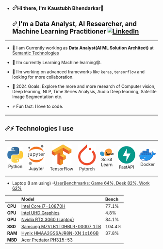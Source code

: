 <!---
Kaustubh1506/Kaustubh1506 is a ✨ special ✨ repository because its `README.md` (this file) appears on your GitHub profile.
You can click the Preview link to take a look at your changes.
--->
<article class="markdown-body entry-content container-lg f5" itemprop="text"><ul dir="auto">
<li>
<h3 dir="auto"><a id="user-content-hi-there-im-kaustubh-bhendarkar" class="anchor" aria-hidden="true" tabindex="-1" href="#hi-there-im-kaustubh-bhendarkar"><svg class="octicon octicon-link" viewBox="0 0 16 16" version="1.1" width="16" height="16" aria-hidden="true"><path d="m7.775 3.275 1.25-1.25a3.5 3.5 0 1 1 4.95 4.95l-2.5 2.5a3.5 3.5 0 0 1-4.95 0 .751.751 0 0 1 .018-1.042.751.751 0 0 1 1.042-.018 1.998 1.998 0 0 0 2.83 0l2.5-2.5a2.002 2.002 0 0 0-2.83-2.83l-1.25 1.25a.751.751 0 0 1-1.042-.018.751.751 0 0 1-.018-1.042Zm-4.69 9.64a1.998 1.998 0 0 0 2.83 0l1.25-1.25a.751.751 0 0 1 1.042.018.751.751 0 0 1 .018 1.042l-1.25 1.25a3.5 3.5 0 1 1-4.95-4.95l2.5-2.5a3.5 3.5 0 0 1 4.95 0 .751.751 0 0 1-.018 1.042.751.751 0 0 1-1.042.018 1.998 1.998 0 0 0-2.83 0l-2.5 2.5a1.998 1.998 0 0 0 0 2.83Z"></path></svg></a>Hi there, I'm Kaustubh Bhendarkar👋</h3>
<h2 dir="auto">
  <a id="user-content-im-a-data-scientist-ai-researcher-machine-learning-practitioner-" class="anchor" aria-hidden="true" tabindex="-1" href="#im-a-data-scientist-ai-researcher-machine-learning-practitioner-">
    <svg class="octicon octicon-link" viewBox="0 0 16 16" version="1.1" width="16" height="16" aria-hidden="true">
      <path d="m7.775 3.275 1.25-1.25a3.5 3.5 0 1 1 4.95 4.95l-2.5 2.5a3.5 3.5 0 0 1-4.95 0 .751.751 0 0 1 .018-1.042.751.751 0 0 1 1.042-.018 1.998 1.998 0 0 0 2.83 0l2.5-2.5a2.002 2.002 0 0 0-2.83-2.83l-1.25 1.25a.751.751 0 0 1-1.042-.018.751.751 0 0 1-.018-1.042Zm-4.69 9.64a1.998 1.998 0 0 0 2.83 0l1.25-1.25a.751.751 0 0 1 1.042.018.751.751 0 0 1 .018 1.042l-1.25 1.25a3.5 3.5 0 1 1-4.95-4.95l2.5-2.5a3.5 3.5 0 0 1 4.95 0 .751.751 0 0 1-.018 1.042.751.751 0 0 1-1.042.018 1.998 1.998 0 0 0-2.83 0l-2.5 2.5a1.998 1.998 0 0 0 0 2.83Z"></path>
    </svg>
  </a>
  I'm a Data Analyst, AI Researcher, and Machine Learning Practitioner
  <a href="https://www.linkedin.com/in/kaustubh-bhendarkar-gis-data-analyst" rel="nofollow">
    <img src="https://img.shields.io/badge/linkedin-%230077B5.svg?style=for-the-badge&amp;logo=linkedin&amp;logoColor=white" alt="LinkedIn" style="max-width: 100%;">
  </a>
</h2>
</li>
</ul>

<hr>
<ul dir="auto">
<li>🔭 I am Currently working as <strong>Data Analyst(AI ML Solution Architect)</strong> at <a href="https://www.semantictech.in" rel="nofollow">Semantic Technologies</a></li>
</ul>
<ul dir="auto">
<li>
<p dir="auto">🌱 I’m currently Learning Machine learning😎.</p>
</li>
<li>
<p dir="auto">👯 I’m working on advanced frameworks like <code>keras</code>, <code>tensorflow</code> and looking for more collaboration.</p>
</li>
<li>
<p dir="auto">🥅 2024 Goals: Explore the more and more research of Computer vision, Deep learning, NLP, Time Series Analysis, Audio Deep learning, Satellite Image Segmentation etc.</p>
</li>
<li>
<p dir="auto">⚡ Fun fact: I love to code.</p>
</li>
</ul>
<hr></hr>

<h2 dir="auto"><a id="user-content--technologies-i-use" class="anchor" aria-hidden="true" tabindex="-1" href="#-technologies-i-use"><svg class="octicon octicon-link" viewBox="0 0 16 16" version="1.1" width="16" height="16" aria-hidden="true"><path d="m7.775 3.275 1.25-1.25a3.5 3.5 0 1 1 4.95 4.95l-2.5 2.5a3.5 3.5 0 0 1-4.95 0 .751.751 0 0 1 .018-1.042.751.751 0 0 1 1.042-.018 1.998 1.998 0 0 0 2.83 0l2.5-2.5a2.002 2.002 0 0 0-2.83-2.83l-1.25 1.25a.751.751 0 0 1-1.042-.018.751.751 0 0 1-.018-1.042Zm-4.69 9.64a1.998 1.998 0 0 0 2.83 0l1.25-1.25a.751.751 0 0 1 1.042.018.751.751 0 0 1 .018 1.042l-1.25 1.25a3.5 3.5 0 1 1-4.95-4.95l2.5-2.5a3.5 3.5 0 0 1 4.95 0 .751.751 0 0 1-.018 1.042.751.751 0 0 1-1.042.018 1.998 1.998 0 0 0-2.83 0l-2.5 2.5a1.998 1.998 0 0 0 0 2.83Z"></path></svg></a>⚡ Technologies I use</h2>

<div align="center" dir="auto">
<table align="center">
    <tbody><tr>
        <td align="center" width="140" height="112.43">
            <a target="_blank" rel="noopener noreferrer" href="icons/python.jpeg"><img src="icons/python.jpeg" width="65px" style="max-width: 100%;"></a>
            <br> Python
        </td>
        <td align="center" width="140" height="112.43">
            <a target="_blank" rel="noopener noreferrer" href="icons/jupyter.png"><img src="icons/jupyter.png" width="65px" style="max-width: 100%;"></a>
            <br> Jupyter
        </td>
        <td align="center" width="140" height="112.43">
            <a target="_blank" rel="noopener noreferrer" href="icons/tensorflow.png"><img src="icons/tensorflow.png" width="65px" style="max-width: 100%;"></a>
            <br> TensorFlow
        </td>
        <td align="center" width="140" height="112.43">
            <a target="_blank" rel="noopener noreferrer" href="icons/pytorch.png"><img src="pytorch.png" width="65px" style="max-width: 100%;"></a>
            <br> Pytorch
        </td>
        <td align="center" width="140" height="112.43">
            <a target="_blank" rel="noopener noreferrer" href="icons/scikitlearn.png"><img src="icons/scikitlearn.png" width="65px" style="max-width: 100%;"></a>
            <br> Scikit Learn
        </td>
        <td align="center" width="140" height="112.43">
            <a target="_blank" rel="noopener noreferrer" href="icons/fastapi.png"><img src="icons/fastapi.png" width="65px" style="max-width: 100%;"></a>
            <br> FastAPI
        </td>
        <td align="center" width="140" height="112.43">
            <a target="_blank" rel="noopener noreferrer" href="icons/docker.png"><img src="icons/docker.png" width="65px" style="max-width: 100%;"></a>
            <br> Docker
        </td>
    </tr>
</tbody></table>
</div>
<ul dir="auto">
<li>Laptop (I am using)
-<a href="https://www.userbenchmark.com/UserRun/54001935" rel="nofollow">UserBenchmarks: Game 64%, Desk 82%, Work 62%</a></li>
</ul>
<table>
<thead>
<tr>
<th align="left"></th>
<th align="left">Model</th>
<th align="left">Bench</th>
</tr>
</thead>
<tbody>
<tr>
<td align="left"><strong>CPU</strong></td>
<td align="left"><a href="https://cpu.userbenchmark.com/SpeedTest/1322918/IntelR-CoreTM-i7-10870H-CPU---220GHz" rel="nofollow">Intel Core i7-10870H</a></td>
<td align="left">77.1%</td>
</tr>
<tr>
<td align="left"><strong>GPU</strong></td>
<td align="left"><a href="https://gpu.userbenchmark.com/SpeedTest/1027883/IntelR-UHD-Graphics" rel="nofollow">Intel UHD Graphics</a></td>
<td align="left">4.8%</td>
</tr>
<tr>
<td align="left"><strong>GPU</strong></td>
<td align="left"><a href="https://gpu.userbenchmark.com/SpeedTest/1452971/NVIDIA-GeForce-RTX-3060-Laptop-GPU" rel="nofollow">Nvidia RTX 3060 (Laptop)</a></td>
<td align="left">84.1%</td>
</tr>
<tr>
<td align="left"><strong>SSD</strong></td>
<td align="left"><a href="https://ssd.userbenchmark.com/SpeedTest/963042/SAMSUNG-MZVLB1T0HBLR-00007" rel="nofollow">Samsung MZVLB1T0HBLR-00007 1TB</a></td>
<td align="left">104.4%</td>
</tr>
<tr>
<td align="left"><strong>RAM</strong></td>
<td align="left"><a href="https://ram.userbenchmark.com/SpeedTest/1166099/Hynix-HMAA2GS6AJR8N-XN-1x16GB" rel="nofollow">Hynix HMAA2GS6AJR8N-XN 1x16GB</a></td>
<td align="left">37.8%</td>
</tr>
<tr>
<td align="left"><strong>MBD</strong></td>
<td align="left"><a href="https://www.userbenchmark.com/System/Acer-Predator-PH315-53/193818" rel="nofollow">Acer Predator PH315-53</a></td>
<td align="left"></td>
</tr>
</tbody>
</table>
</article>
